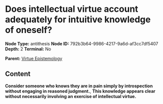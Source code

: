 # Does intellectual virtue account adequately for intuitive knowledge of oneself?

**Node Type:** antithesis
**Node ID:** 792b3b64-9986-4217-9a6d-af3cc7df5407
**Depth:** 2
**Terminal:** No

**Parent:** [Virtue Epistemology](virtue-epistemology.md)

## Content

**Consider someone who knows they are in pain simply by introspection without engaging in reasoned judgment.**, **This knowledge appears clear without necessarily involving an exercise of intellectual virtue.**
